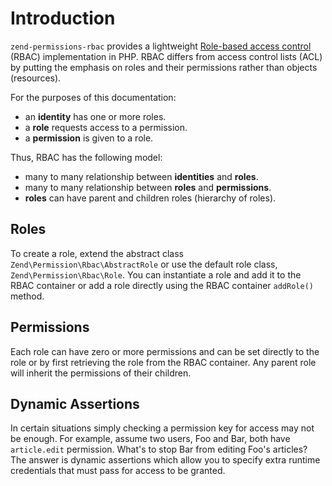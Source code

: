 # Introduction

`zend-permissions-rbac` provides a lightweight [Role-based access control](https://it.wikipedia.org/wiki/Role-based_access_control)
(RBAC) implementation in PHP. RBAC differs from access control lists (ACL) by
putting the emphasis on roles and their permissions rather than objects
(resources).

For the purposes of this documentation:

- an **identity** has one or more roles.
- a **role** requests access to a permission.
- a **permission** is given to a role.

Thus, RBAC has the following model:

- many to many relationship between **identities** and **roles**.
- many to many relationship between **roles** and **permissions**.
- **roles** can have parent and children roles (hierarchy of roles).

## Roles

To create a role, extend the abstract class `Zend\Permission\Rbac\AbstractRole`
or use the default role class, `Zend\Permission\Rbac\Role`. You can instantiate
a role and add it to the RBAC container or add a role directly using the RBAC
container `addRole()` method.

## Permissions

Each role can have zero or more permissions and can be set directly to the role
or by first retrieving the role from the RBAC container. Any parent role will
inherit the permissions of their children.

## Dynamic Assertions

In certain situations simply checking a permission key for access may not be
enough. For example, assume two users, Foo and Bar, both have `article.edit`
permission. What's to stop Bar from editing Foo's articles? The answer is
dynamic assertions which allow you to specify extra runtime credentials that
must pass for access to be granted.
